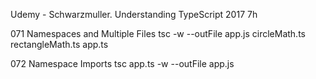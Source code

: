 Udemy - Schwarzmuller. Understanding TypeScript 2017 7h

071 Namespaces and Multiple Files
tsc -w --outFile app.js circleMath.ts rectangleMath.ts app.ts

072 Namespace Imports
tsc app.ts -w --outFile app.js
